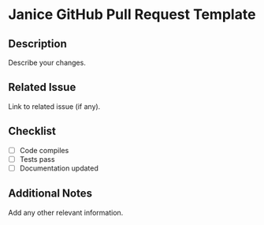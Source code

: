 # Janice GitHub Pull Request Template

## Description
Describe your changes.

## Related Issue
Link to related issue (if any).

## Checklist
- [ ] Code compiles
- [ ] Tests pass
- [ ] Documentation updated

## Additional Notes
Add any other relevant information.
